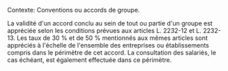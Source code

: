 Contexte: Conventions ou accords de groupe.

La validité d'un accord conclu au sein de tout ou partie d'un groupe est appréciée selon les conditions prévues aux articles L. 2232-12 et L. 2232-13. Les taux de 30 % et de 50 % mentionnés aux mêmes articles sont appréciés à l'échelle de l'ensemble des entreprises ou établissements compris dans le périmètre de cet accord. La consultation des salariés, le cas échéant, est également effectuée dans ce périmètre.